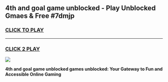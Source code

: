 
## 4th and goal game unblocked - Play Unblocked Gmaes & Free #7dmjp
<h3>
<a href="https://premium.freeplayer.one?title=4th_and_goal_game_unblocked&ref=03M">CLICK TO PLAY</a></h3>
<hr>

<h3>
<a href="https://premium.freeplayer.one?title=4th_and_goal_game_unblocked&ref=03M">CLICK 2 PLAY</a>
  
</h3>

<a href="https://premium.freeplayer.one?title=4th_and_goal_game_unblocked&ref=03M"><img src="https://clearcache.store/games.png"></a>


**4th and goal game unblocked games unblocked: Your Gateway to Fun and Accessible Online Gaming**
